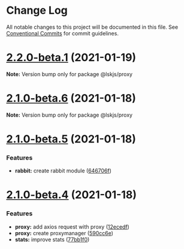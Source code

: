 # Change Log

All notable changes to this project will be documented in this file.
See [Conventional Commits](https://conventionalcommits.org) for commit guidelines.

# [2.2.0-beta.1](https://github.com/lskjs/lskjs/tree/master/packages/proxy/compare/v2.1.0-beta.6...v2.2.0-beta.1) (2021-01-19)

**Note:** Version bump only for package @lskjs/proxy





# [2.1.0-beta.6](https://github.com/lskjs/lskjs/tree/master/packages/proxy/compare/v2.1.0-beta.5...v2.1.0-beta.6) (2021-01-18)

**Note:** Version bump only for package @lskjs/proxy





# [2.1.0-beta.5](https://github.com/lskjs/lskjs/tree/master/packages/proxy/compare/v2.1.0-beta.4...v2.1.0-beta.5) (2021-01-18)


### Features

* **rabbit:** create rabbit module ([646706f](https://github.com/lskjs/lskjs/tree/master/packages/proxy/commit/646706fef94dba6a20ba5f14774e8bb230ec3d1d))





# [2.1.0-beta.4](https://github.com/lskjs/lskjs/tree/master/packages/proxy/compare/v2.1.0-beta.2...v2.1.0-beta.4) (2021-01-18)


### Features

* **proxy:** add axios request with proxy ([12ecedf](https://github.com/lskjs/lskjs/tree/master/packages/proxy/commit/12ecedf41d272e5977ecb19573269a6941229066))
* **proxy:** create proxymanager ([590cc6e](https://github.com/lskjs/lskjs/tree/master/packages/proxy/commit/590cc6e6311ee22501c69f87ea853f973dec56f0))
* **stats:** improve stats ([77bb1f0](https://github.com/lskjs/lskjs/tree/master/packages/proxy/commit/77bb1f09e2f972531ab4771334f2f9672e7d43d6))
